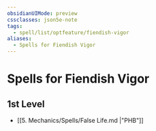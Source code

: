 ```yaml
---
obsidianUIMode: preview
cssclasses: json5e-note
tags:
  - spell/list/optfeature/fiendish-vigor
aliases:
  - Spells for Fiendish Vigor
---
```

# Spells for Fiendish Vigor

## 1st Level

- [[5. Mechanics/Spells/False Life.md \|"PHB"]]

